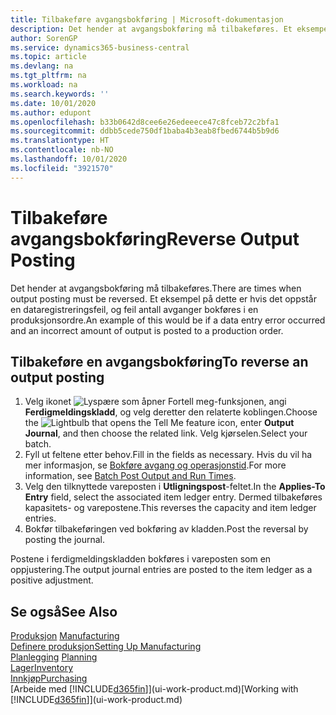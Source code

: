 ```yaml
---
title: Tilbakeføre avgangsbokføring | Microsoft-dokumentasjon
description: Det hender at avgangsbokføring må tilbakeføres. Et eksempel på dette er hvis det oppstår en dataregistreringsfeil, og feil antall avganger bokføres i en produksjonsordre.
author: SorenGP
ms.service: dynamics365-business-central
ms.topic: article
ms.devlang: na
ms.tgt_pltfrm: na
ms.workload: na
ms.search.keywords: ''
ms.date: 10/01/2020
ms.author: edupont
ms.openlocfilehash: b33b0642d8cee6e26edeeece47c8fceb72c2bfa1
ms.sourcegitcommit: ddbb5cede750df1baba4b3eab8fbed6744b5b9d6
ms.translationtype: HT
ms.contentlocale: nb-NO
ms.lasthandoff: 10/01/2020
ms.locfileid: "3921570"
---
```

# <a name="reverse-output-posting"></a><span data-ttu-id="355ed-104">Tilbakeføre avgangsbokføring</span><span class="sxs-lookup"><span data-stu-id="355ed-104">Reverse Output Posting</span></span>
<span data-ttu-id="355ed-105">Det hender at avgangsbokføring må tilbakeføres.</span><span class="sxs-lookup"><span data-stu-id="355ed-105">There are times when output posting must be reversed.</span></span> <span data-ttu-id="355ed-106">Et eksempel på dette er hvis det oppstår en dataregistreringsfeil, og feil antall avganger bokføres i en produksjonsordre.</span><span class="sxs-lookup"><span data-stu-id="355ed-106">An example of this would be if a data entry error occurred and an incorrect amount of output is posted to a production order.</span></span>  

## <a name="to-reverse-an-output-posting"></a><span data-ttu-id="355ed-107">Tilbakeføre en avgangsbokføring</span><span class="sxs-lookup"><span data-stu-id="355ed-107">To reverse an output posting</span></span>  
1.  <span data-ttu-id="355ed-108">Velg ikonet ![Lyspære som åpner Fortell meg-funksjonen](media/ui-search/search_small.png "Fortell hva du vil gjøre"), angi **Ferdigmeldingskladd**, og velg deretter den relaterte koblingen.</span><span class="sxs-lookup"><span data-stu-id="355ed-108">Choose the ![Lightbulb that opens the Tell Me feature](media/ui-search/search_small.png "Tell me what you want to do") icon, enter **Output Journal**, and then choose the related link.</span></span> <span data-ttu-id="355ed-109">Velg kjørselen.</span><span class="sxs-lookup"><span data-stu-id="355ed-109">Select your batch.</span></span>  
2. <span data-ttu-id="355ed-110">Fyll ut feltene etter behov.</span><span class="sxs-lookup"><span data-stu-id="355ed-110">Fill in the fields as necessary.</span></span> <span data-ttu-id="355ed-111">Hvis du vil ha mer informasjon, se [Bokføre avgang og operasjonstid](production-how-to-post-output-quantity.md).</span><span class="sxs-lookup"><span data-stu-id="355ed-111">For more information, see [Batch Post Output and Run Times](production-how-to-post-output-quantity.md).</span></span>
3.  <span data-ttu-id="355ed-112">Velg den tilknyttede vareposten i **Utligningspost**-feltet.</span><span class="sxs-lookup"><span data-stu-id="355ed-112">In the **Applies-To Entry** field, select the associated item ledger entry.</span></span> <span data-ttu-id="355ed-113">Dermed tilbakeføres kapasitets- og varepostene.</span><span class="sxs-lookup"><span data-stu-id="355ed-113">This reverses the capacity and item ledger entries.</span></span>  
4. <span data-ttu-id="355ed-114">Bokfør tilbakeføringen ved bokføring av kladden.</span><span class="sxs-lookup"><span data-stu-id="355ed-114">Post the reversal by posting the journal.</span></span>  

<span data-ttu-id="355ed-115">Postene i ferdigmeldingskladden bokføres i vareposten som en oppjustering.</span><span class="sxs-lookup"><span data-stu-id="355ed-115">The output journal entries are posted to the item ledger as a positive adjustment.</span></span>  

## <a name="see-also"></a><span data-ttu-id="355ed-116">Se også</span><span class="sxs-lookup"><span data-stu-id="355ed-116">See Also</span></span>  
 <span data-ttu-id="355ed-117">[Produksjon](production-manage-manufacturing.md)  </span><span class="sxs-lookup"><span data-stu-id="355ed-117">[Manufacturing](production-manage-manufacturing.md)  </span></span>  
 [<span data-ttu-id="355ed-118">Definere produksjon</span><span class="sxs-lookup"><span data-stu-id="355ed-118">Setting Up Manufacturing</span></span>](production-configure-production-processes.md)  
 <span data-ttu-id="355ed-119">[Planlegging](production-planning.md)    </span><span class="sxs-lookup"><span data-stu-id="355ed-119">[Planning](production-planning.md)    </span></span>  
 [<span data-ttu-id="355ed-120">Lager</span><span class="sxs-lookup"><span data-stu-id="355ed-120">Inventory</span></span>](inventory-manage-inventory.md)  
 [<span data-ttu-id="355ed-121">Innkjøp</span><span class="sxs-lookup"><span data-stu-id="355ed-121">Purchasing</span></span>](purchasing-manage-purchasing.md)  
 <span data-ttu-id="355ed-122">[Arbeide med [!INCLUDE[d365fin](includes/d365fin_md.md)]](ui-work-product.md)</span><span class="sxs-lookup"><span data-stu-id="355ed-122">[Working with [!INCLUDE[d365fin](includes/d365fin_md.md)]](ui-work-product.md)</span></span>  
